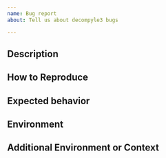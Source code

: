 ```yaml
---
name: Bug report
about: Tell us about decompyle3 bugs

---
```


<!-- __Note:__ Have you read https://github.com/rocky/python-decompyle3/blob/master/HOW-TO-REPORT-A-BUG.md ?

Please remove any of the optional sections if they are not applicable.

Prerequisites

* Make sure the bytecode you have can be disassembled with a
  disassembler.
* Don't put bytecode and corresponding source code on any service that
  requires registration to download.
* When you open a bug report there is no privacy. If the legitimacy of
  the activity is deemed suspicous, I may flag it as suspicious,
  making the issue even more easy to detect.

Bug reports that violate a prerequisite may be discarded.

Note that there are way more bug-fix requestors than there are bug
fixers. If you want you need more immediate, confidential or urgent
assistance

http://www.crazy-compilers.com/decompyle/ offers a byte-code
decompiler service for versions of Python up to 2.6.

-->

## Description

<!-- Add a clear and concise description of the bug. -->

## How to Reproduce

<!-- Please show both the input you gave and the
output you got in describing how to reproduce the bug:

or give a complete console log with input and output

```console
$ decompyle3 <command-line-options>
...
$
```

Provide links to the Python bytecode. For example you can create a
gist with the information. If you have the correct source code, you
can add that too.

-->

## Expected behavior

<!-- Add a clear and concise description of what you expected to happen. -->

## Environment

<!-- _This section sometimes is optional but helpful to us._

Please modify for your setup

- Decompyle3 version: output from  `decompyle3 --version` or `pip show decompyle3`
- Python version: `python -V`
- OS and Version: [e.g. Ubuntu bionic]

-->

## Additional Environment or Context

<!-- _This section is optional._

Add any other context about the problem here or special environment setup.

-->
